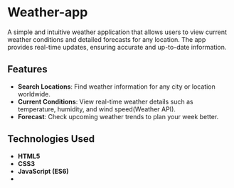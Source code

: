 ﻿# Weather-app

A simple and intuitive weather application that allows users to view current weather conditions and detailed forecasts for any location. The app provides real-time updates, ensuring accurate and up-to-date information.

## Features

- **Search Locations**: Find weather information for any city or location worldwide.
- **Current Conditions**: View real-time weather details such as temperature, humidity, and wind speed(Weather API).
- **Forecast**: Check upcoming weather trends to plan your week better.


## Technologies Used

- **HTML5**
- **CSS3**
- **JavaScript (ES6)**
- 
